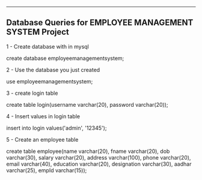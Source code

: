 
---------------------------------------------------
Database Queries for EMPLOYEE MANAGEMENT SYSTEM Project
---------------------------------------------------


1 - Create database with in mysql

create database employeemanagementsystem;

2 - Use the database you just created

use employeemanagementsystem;

3 - create login table

create table login(username varchar(20), password varchar(20));

4 - Insert values in login table

insert into login values('admin', '12345');

5 - Create an employee table

create table employee(name varchar(20), fname varchar(20), dob varchar(30), salary varchar(20), address varchar(100), phone varchar(20), email varchar(40), education varchar(20), designation varchar(30), aadhar varchar(25), empId varchar(15));
